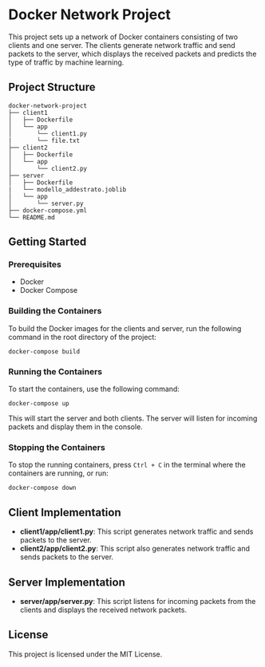# Docker Network Project

This project sets up a network of Docker containers consisting of two clients and one server. The clients generate network traffic and send packets to the server, which displays the received packets and predicts the type of traffic by machine learning.

## Project Structure

```
docker-network-project
├── client1
│   ├── Dockerfile
│   └── app
│       └── client1.py
|       └── file.txt
├── client2
│   ├── Dockerfile
│   └── app
│       └── client2.py
├── server
│   ├── Dockerfile
|   └── modello_addestrato.joblib
│   └── app
│       └── server.py
├── docker-compose.yml
└── README.md
```

## Getting Started

### Prerequisites

- Docker
- Docker Compose

### Building the Containers

To build the Docker images for the clients and server, run the following command in the root directory of the project:

```
docker-compose build
```

### Running the Containers

To start the containers, use the following command:

```
docker-compose up
```

This will start the server and both clients. The server will listen for incoming packets and display them in the console.

### Stopping the Containers

To stop the running containers, press `Ctrl + C` in the terminal where the containers are running, or run:

```
docker-compose down
```

## Client Implementation

- **client1/app/client1.py**: This script generates network traffic and sends packets to the server.
- **client2/app/client2.py**: This script also generates network traffic and sends packets to the server.

## Server Implementation

- **server/app/server.py**: This script listens for incoming packets from the clients and displays the received network packets.

## License

This project is licensed under the MIT License.
